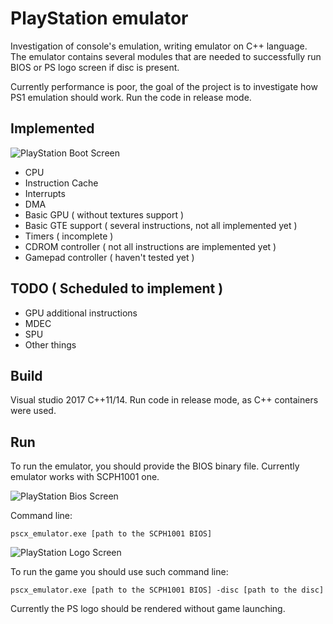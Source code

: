 # PlayStation emulator

Investigation of console's emulation, writing emulator on C++ language.
The emulator contains several modules that are needed to successfully run BIOS
or PS logo screen if disc is present.

Currently performance is poor, the goal of the project is to investigate how PS1 emulation
should work. Run the code in release mode.

## Implemented

![PlayStation Boot Screen](https://github.com/oaleshina/pscx_emulator/blob/master/playstation_boot_screen.png)

* CPU
* Instruction Cache
* Interrupts
* DMA
* Basic GPU ( without textures support )
* Basic GTE support ( several instructions, not all implemented yet )
* Timers ( incomplete )
* CDROM controller ( not all instructions are implemented yet )
* Gamepad controller ( haven't tested yet )

## TODO ( Scheduled to implement )

* GPU additional instructions
* MDEC
* SPU
* Other things

## Build

Visual studio 2017 C++11/14. Run code in release mode, as C++ containers were used.

## Run

To run the emulator, you should provide the BIOS binary file. Currently emulator works with SCPH1001 one.

![PlayStation Bios Screen](https://github.com/oaleshina/pscx_emulator/blob/master/playstation_bios_screen.png)

Command line:

```
pscx_emulator.exe [path to the SCPH1001 BIOS] 
```

![PlayStation Logo Screen](https://github.com/oaleshina/pscx_emulator/blob/master/playstation_logo_screen.png)

To run the game you should use such command line:

```
pscx_emulator.exe [path to the SCPH1001 BIOS] -disc [path to the disc]
```

Currently the PS logo should be rendered without game launching.